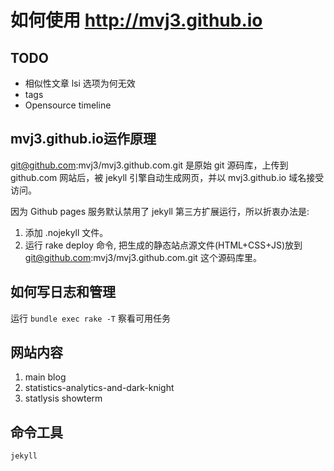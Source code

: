 如何使用 http://mvj3.github.io
==========================================

TODO
------------------------------------------
*    相似性文章 lsi 选项为何无效
*    tags
*    Opensource timeline

mvj3.github.io运作原理
------------------------------------------
git@github.com:mvj3/mvj3.github.com.git 是原始 git 源码库，上传到 github.com 网站后，被 jekyll 引擎自动生成网页，并以 mvj3.github.io 域名接受访问。

因为 Github pages 服务默认禁用了 jekyll 第三方扩展运行，所以折衷办法是:
1. 添加 .nojekyll 文件。
2. 运行 rake deploy 命令, 把生成的静态站点源文件(HTML+CSS+JS)放到 git@github.com:mvj3/mvj3.github.com.git 这个源码库里。


如何写日志和管理
------------------------------------------
运行 `bundle exec rake -T` 察看可用任务


网站内容
------------------------------------------
1. main blog
2. statistics-analytics-and-dark-knight
3. statlysis showterm


命令工具
------------------------------------------
```bash
jekyll
```
